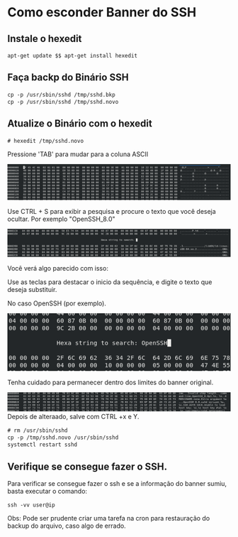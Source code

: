 # Como esconder Banner do SSH

## Instale o hexedit

    apt-get update $$ apt-get install hexedit

## Faça backp do Binário SSH

    cp -p /usr/sbin/sshd /tmp/sshd.bkp
    cp -p /usr/sbin/sshd /tmp/sshd.novo

## Atualize o Binário com o hexedit

    # hexedit /tmp/sshd.novo

Pressione 'TAB' para mudar para a coluna ASCII  

<img src="hexedit1.png">

Use CTRL + S para exibir a pesquisa e procure o texto que você deseja ocultar. Por exemplo "OpenSSH_8.0"

<img src="hexedit2.png">

Você verá algo parecido com isso:



Use as teclas para destacar o inicio da sequência, e digite o texto que deseja substituir.



No caso OpenSSH (por exemplo).

<img src="hexedit3.png">

Tenha cuidado para permanecer dentro dos limites do banner original.

<img src="hexedit4.png">
Depois de alteraado, salve com CTRL +x e Y.


    # rm /usr/sbin/sshd
    cp -p /tmp/sshd.novo /usr/sbin/sshd
    systemctl restart sshd

## Verifique se consegue fazer o SSH.

Para verificar se consegue fazer o ssh e se a informação do banner sumiu, basta executar o comando:

    ssh -vv user@ip

Obs: Pode ser prudente criar uma tarefa na cron para restauração do backup do arquivo, caso algo de errado.

